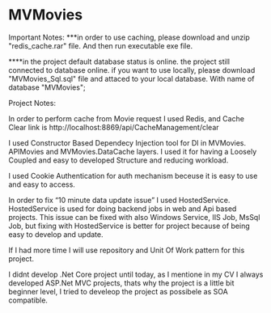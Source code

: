 # MVMovies

Important Notes:
***in order to use caching, please download and unzip "redis_cache.rar" file. And then run executable exe file.

****in the project default database status is online. the project still connected to database online.
if you want to use locally, please download "MVMovies_Sql.sql" file and attaced to your local database. 
With name of database "MVMovies";


Project Notes:

In order to perform cache from Movie request I used Redis, 
and Cache Clear link is http://localhost:8869/api/CacheManagement/clear

I used Constructor Based Dependecy Injection tool for DI in MVMovies.
APIMovies and MVMovies.DataCache layers. 
I used it for having a Loosely Coupled and easy to developed Structure and reducing workload.

I used Cookie Authentication  for auth mechanism beceuse it is easy to use and easy to access.

In order to fix “10 minute data update issue” I used HostedService. 
HostedService is used for doing backend jobs in web and Api based projects. 
This issue can be fixed with also Windows Service, IIS Job, MsSql Job, but fixing with HostedService is better 
for project because of being easy to develop and update. 

If I had more time I will use repository and Unit Of Work pattern for this project.

I didnt develop .Net Core project until today, as I mentione in my CV I always developed ASP.Net MVC projects, 
thats why the project is a little bit beginner level, 
I tried to develeop the project as possibele as SOA compatible.
